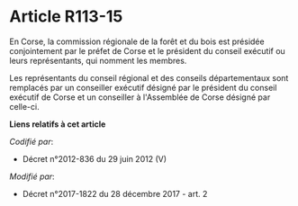 # Article R113-15

En Corse, la commission régionale de la forêt et du bois est présidée conjointement par le préfet de Corse et le président du
conseil exécutif ou leurs représentants, qui nomment les membres.

Les représentants du conseil régional et des conseils départementaux sont remplacés par un conseiller exécutif désigné par le
président du conseil exécutif de Corse et un conseiller à l'Assemblée de Corse désigné par celle-ci.

**Liens relatifs à cet article**

_Codifié par_:

  - Décret n°2012-836 du 29 juin 2012 (V)

_Modifié par_:

  - Décret n°2017-1822 du 28 décembre 2017 - art. 2
